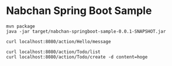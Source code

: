 # Nabchan Spring Boot Sample

```console
mvn package
java -jar target/nabchan-springboot-sample-0.0.1-SNAPSHOT.jar
```

```console
curl localhost:8080/action/Hello/message
```

```console
curl localhost:8080/action/Todo/list
curl localhost:8080/action/Todo/create -d content=hoge
```

